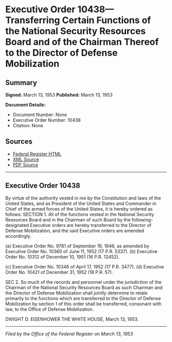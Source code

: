# Executive Order 10438—Transferring Certain Functions of the National Security Resources Board and of the Chairman Thereof to the Director of Defense Mobilization

## Summary

**Signed:** March 13, 1953
**Published:** March 13, 1953

**Document Details:**
- Document Number: None
- Executive Order Number: 10438
- Citation: None

## Sources
- [Federal Register HTML](https://www.presidency.ucsb.edu/documents/executive-order-10438-transferring-certain-functions-the-national-security-resources-board)
- [XML Source](None)
- [PDF Source](None)

---

## Executive Order 10438

By virtue of the authority vested in me by the Constitution and laws of the United States, and as President of the United States and Commander in Chief of the armed forces of the United States, it is hereby ordered as follows:
SECTION 1. All of the functions vested in the National Security Resources Board and in the Chairman of such Board by the following-designated Executive orders are hereby transferred to the Director of Defense Mobilization, and the said Executive orders are amended accordingly.

(a) Executive Order No. 9781 of September 19, 1946, as amended by Executive Order No. 10360 of June 11, 1952 (17 P.R. 5337).
(b) Executive Order No. 10312 of December 10, 1951 (16 P.R. 12452).

(c) Executive Order No. 10346 of April 17, 1952 (17 P.R. 3477).
(d) Executive Order No. 10421 of December 31, 1952 (18 P.R. 57).

SEC 2. So much of the records and personnel under the jurisdiction of the Chairman of the National Security Resources Board as such Chairman and the Director of Defense Mobilization shall jointly determine to relate primarily to the functions which are transferred to the Director of Defense Mobilization by section 1 of this order shall be transferred, consonant with law, to the Office of Defense Mobilization.

DWIGHT D. EISENHOWER
THE WHITE HOUSE,
March 13, 1953.

---

*Filed by the Office of the Federal Register on March 13, 1953*
